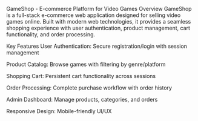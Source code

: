 GameShop - E-commerce Platform for Video Games
Overview
GameShop is a full-stack e-commerce web application designed for selling video games online. Built with modern web technologies, it provides a seamless shopping experience with user authentication, product management, cart functionality, and order processing.

Key Features
User Authentication: Secure registration/login with session management

Product Catalog: Browse games with filtering by genre/platform

Shopping Cart: Persistent cart functionality across sessions

Order Processing: Complete purchase workflow with order history

Admin Dashboard: Manage products, categories, and orders

Responsive Design: Mobile-friendly UI/UX
